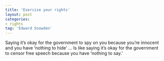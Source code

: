 ```yaml
---
title: 'Exercise your rights'
layout: post
categories:
- rights
tag: 'Edward Snowden'
---
```


Saying it’s okay for the government to spy on you because you’re innocent and you have ‘nothing to hide’ ... Is like saying it’s okay for the government to censor free speech because you have ‘nothing to say.’